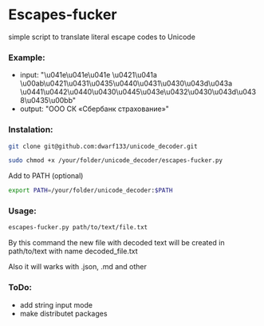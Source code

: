 # Escapes-fucker
simple script to translate literal escape codes to Unicode

### Example:

* input: "\u041e\u041e\u041e \u0421\u041a \u00ab\u0421\u0431\u0435\u0440\u0431\u0430\u043d\u043a \u0441\u0442\u0440\u0430\u0445\u043e\u0432\u0430\u043d\u0438\u0435\u00bb"
* output: "ООО СК «Сбербанк страхование»"

### Instalation:

```bash
git clone git@github.com:dwarf133/unicode_decoder.git
```
```bash
sudo chmod +x /your/folder/unicode_decoder/escapes-fucker.py 
```
Add to PATH (optional)
```bash
export PATH=/your/folder/unicode_decoder:$PATH
```

### Usage:

```bash
escapes-fucker.py path/to/text/file.txt
```
By this command the new file with decoded text will be created in path/to/text with name decoded_file.txt

Also it will warks with .json, .md and other

### ToDo:
* add string input mode
* make distributet packages 
